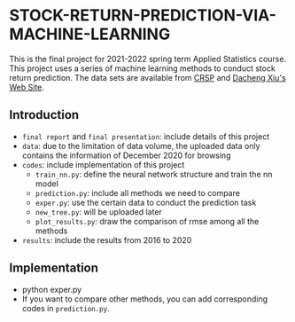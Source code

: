 # STOCK-RETURN-PREDICTION-VIA-MACHINE-LEARNING

This is the final project for 2021-2022 spring term Applied Statistics course. This project uses a series of machine learning methods to conduct stock return prediction. The data sets are available from [CRSP](https://wrds-www.wharton.upenn.edu/) and [Dacheng Xiu's Web Site](https://dachxiu.chicagobooth.edu/).

## Introduction

* `final report` and `final presentation`: include details of this project
* `data`: due to the limitation of data volume, the uploaded data only contains the information of December 2020 for browsing 
* `codes`: include implementation of this project
  * `train_nn.py`: define the neural network structure and train the nn model
  * `prediction.py`: include all methods we need to compare
  * `exper.py`: use the certain data to conduct the prediction task
  * `new_tree.py`:  will be uploaded later
  * `plot_results.py`: draw the comparison of rmse among all the methods
* `results`: include the results from 2016 to 2020

## Implementation

* python exper.py
* If you want to compare other methods, you can add corresponding codes in `prediction.py`.
